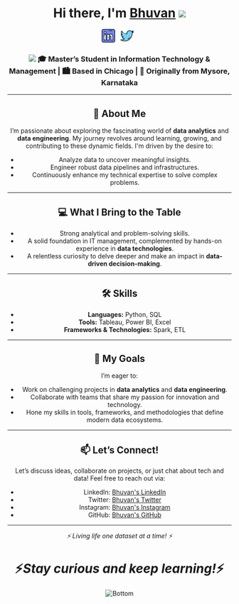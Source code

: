 <div align="center">
   <h1>Hi there, I'm <a href="#">Bhuvan</a> <img src="https://media.giphy.com/media/hvRJCLFzcasrR4ia7z/giphy.gif" width="25px"> </h1>

<p align='center'>
   <a href="https://www.linkedin.com/in/bhuvan-ms-731349226/"><img height="30" src="https://raw.githubusercontent.com/8bithemant/8bithemant/master/linkedin.png?raw=true"></a>&nbsp;&nbsp;
   <a href="https://x.com/BhuvanMs10"><img height="30" src="https://raw.githubusercontent.com/8bithemant/8bithemant/master/twitter.png?raw=true"></a>&nbsp;&nbsp;
</p>

<div align="center">
<h3><img src="https://media.giphy.com/media/WUlplcMpOCEmTGBtBW/giphy.gif" width="30"> 🎓 Master’s Student in Information Technology & Management | 🏙️ Based in Chicago | 📍 Originally from Mysore, Karnataka </h3>
</div>

---

## 🌟 About Me  
I’m passionate about exploring the fascinating world of **data analytics** and **data engineering**. My journey revolves around learning, growing, and contributing to these dynamic fields. I'm driven by the desire to:  
- Analyze data to uncover meaningful insights.  
- Engineer robust data pipelines and infrastructures.  
- Continuously enhance my technical expertise to solve complex problems.  

---

## 💻 What I Bring to the Table  
- Strong analytical and problem-solving skills.  
- A solid foundation in IT management, complemented by hands-on experience in **data technologies**.  
- A relentless curiosity to delve deeper and make an impact in **data-driven decision-making**.  

---

## 🛠️ Skills  
- **Languages:** Python, SQL  
- **Tools:** Tableau, Power BI, Excel  
- **Frameworks & Technologies:** Spark, ETL  

---

## 🚀 My Goals  
I’m eager to:  
- Work on challenging projects in **data analytics** and **data engineering**.  
- Collaborate with teams that share my passion for innovation and technology.  
- Hone my skills in tools, frameworks, and methodologies that define modern data ecosystems.  

---

## 📫 Let’s Connect!  
Let’s discuss ideas, collaborate on projects, or just chat about tech and data! Feel free to reach out via:  
- LinkedIn: [Bhuvan's LinkedIn](https://www.linkedin.com/in/bhuvan-ms-731349226/)  
- Twitter: [Bhuvan's Twitter](https://x.com/BhuvanMs10)  
- Instagram: [Bhuvan's Instagram](https://www.instagram.com/bhuvan__ms/)  
- GitHub: [Bhuvan's GitHub](https://github.com/Bhuvanmysoresridhar)  

---



<p align="center"> 
    <i>⚡️ Living life one dataset at a time! ⚡️</i>
</p>

<h1 align='center'>⚡️<i>Stay curious and keep learning!</i>⚡️</h1>

<p align="center">
   <img src="https://raw.githubusercontent.com/mayhemantt/mayhemantt/Update/svg/Bottom.svg" alt="Bottom" />
</p>

